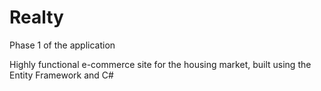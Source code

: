 # Realty
Phase 1 of the application

Highly functional e-commerce site for the housing market, built using the Entity Framework and C#
